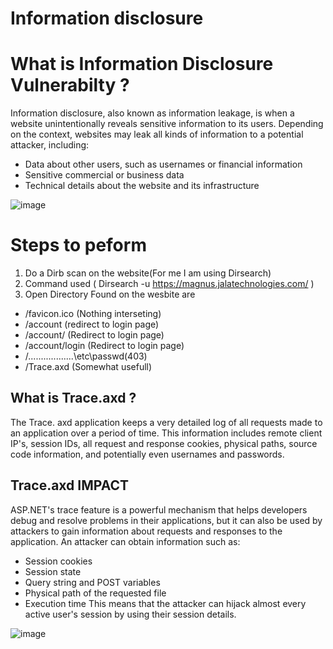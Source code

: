 # Information disclosure

# What is Information Disclosure Vulnerabilty ?
Information disclosure, also known as information leakage, is when a website unintentionally reveals sensitive information to its users. Depending on the context, websites may leak all kinds of information to a potential attacker, including:

* Data about other users, such as usernames or financial information
* Sensitive commercial or business data
* Technical details about the website and its infrastructure
 
 ![image](https://user-images.githubusercontent.com/72333625/200650049-3c713227-f67c-4665-b155-a391bc204adc.png)

# Steps to peform 
1. Do a Dirb scan on the website(For me I am using Dirsearch)
2. Command used ( Dirsearch -u https://magnus.jalatechnologies.com/ ) 
3. Open Directory Found on the wesbite are 
 * /favicon.ico (Nothing interseting)
 * /account (redirect to login page)
 * /account/ (Redirect to login page)
 * /account/login (Redirect to login page)
 * /\..\..\..\..\..\..\..\..\..\etc\passwd(403)
 * /Trace.axd (Somewhat usefull)

## What is Trace.axd ?
The Trace. axd application keeps a very detailed log of all requests made to an application over a period of time. This information includes remote client IP's, session IDs, all request and response cookies, physical paths, source code information, and potentially even usernames and passwords.

## Trace.axd IMPACT
ASP.NET's trace feature is a powerful mechanism that helps developers debug and resolve problems in their applications, but it can also be used by attackers to gain information about requests and responses to the application. An attacker can obtain information such as:
* Session cookies
* Session state
* Query string and POST variables
* Physical path of the requested file
* Execution time
This means that the attacker can hijack almost every active user's session by using their session details.

![image](https://user-images.githubusercontent.com/72333625/200652838-4fd033a8-80e5-4862-88fd-5c4584012c37.png)
